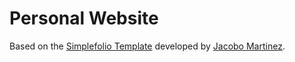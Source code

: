 # Personal Website

Based on the [Simplefolio Template](https://github.com/cobidev/gatsby-simplefolio) developed by [Jacobo Martinez](https://github.com/cobidev).
